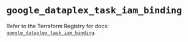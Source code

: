 # `google_dataplex_task_iam_binding`

Refer to the Terraform Registry for docs: [`google_dataplex_task_iam_binding`](https://registry.terraform.io/providers/hashicorp/google-beta/6.6.0/docs/resources/google_dataplex_task_iam_binding).
